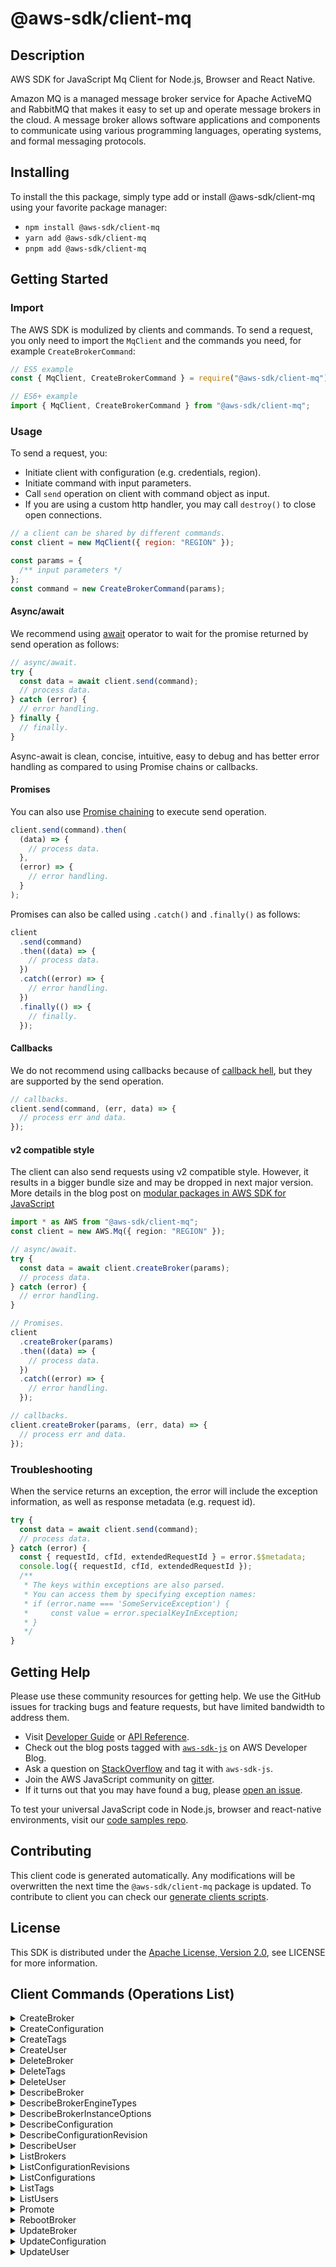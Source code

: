<!-- generated file, do not edit directly -->

# @aws-sdk/client-mq

## Description

AWS SDK for JavaScript Mq Client for Node.js, Browser and React Native.

<p>Amazon MQ is a managed message broker service for Apache ActiveMQ and RabbitMQ that makes it easy to set up and operate message brokers in the cloud. A message broker allows software applications and components to communicate using various programming languages, operating systems, and formal messaging protocols.</p>

## Installing

To install the this package, simply type add or install @aws-sdk/client-mq
using your favorite package manager:

- `npm install @aws-sdk/client-mq`
- `yarn add @aws-sdk/client-mq`
- `pnpm add @aws-sdk/client-mq`

## Getting Started

### Import

The AWS SDK is modulized by clients and commands.
To send a request, you only need to import the `MqClient` and
the commands you need, for example `CreateBrokerCommand`:

```js
// ES5 example
const { MqClient, CreateBrokerCommand } = require("@aws-sdk/client-mq");
```

```ts
// ES6+ example
import { MqClient, CreateBrokerCommand } from "@aws-sdk/client-mq";
```

### Usage

To send a request, you:

- Initiate client with configuration (e.g. credentials, region).
- Initiate command with input parameters.
- Call `send` operation on client with command object as input.
- If you are using a custom http handler, you may call `destroy()` to close open connections.

```js
// a client can be shared by different commands.
const client = new MqClient({ region: "REGION" });

const params = {
  /** input parameters */
};
const command = new CreateBrokerCommand(params);
```

#### Async/await

We recommend using [await](https://developer.mozilla.org/en-US/docs/Web/JavaScript/Reference/Operators/await)
operator to wait for the promise returned by send operation as follows:

```js
// async/await.
try {
  const data = await client.send(command);
  // process data.
} catch (error) {
  // error handling.
} finally {
  // finally.
}
```

Async-await is clean, concise, intuitive, easy to debug and has better error handling
as compared to using Promise chains or callbacks.

#### Promises

You can also use [Promise chaining](https://developer.mozilla.org/en-US/docs/Web/JavaScript/Guide/Using_promises#chaining)
to execute send operation.

```js
client.send(command).then(
  (data) => {
    // process data.
  },
  (error) => {
    // error handling.
  }
);
```

Promises can also be called using `.catch()` and `.finally()` as follows:

```js
client
  .send(command)
  .then((data) => {
    // process data.
  })
  .catch((error) => {
    // error handling.
  })
  .finally(() => {
    // finally.
  });
```

#### Callbacks

We do not recommend using callbacks because of [callback hell](http://callbackhell.com/),
but they are supported by the send operation.

```js
// callbacks.
client.send(command, (err, data) => {
  // process err and data.
});
```

#### v2 compatible style

The client can also send requests using v2 compatible style.
However, it results in a bigger bundle size and may be dropped in next major version. More details in the blog post
on [modular packages in AWS SDK for JavaScript](https://aws.amazon.com/blogs/developer/modular-packages-in-aws-sdk-for-javascript/)

```ts
import * as AWS from "@aws-sdk/client-mq";
const client = new AWS.Mq({ region: "REGION" });

// async/await.
try {
  const data = await client.createBroker(params);
  // process data.
} catch (error) {
  // error handling.
}

// Promises.
client
  .createBroker(params)
  .then((data) => {
    // process data.
  })
  .catch((error) => {
    // error handling.
  });

// callbacks.
client.createBroker(params, (err, data) => {
  // process err and data.
});
```

### Troubleshooting

When the service returns an exception, the error will include the exception information,
as well as response metadata (e.g. request id).

```js
try {
  const data = await client.send(command);
  // process data.
} catch (error) {
  const { requestId, cfId, extendedRequestId } = error.$$metadata;
  console.log({ requestId, cfId, extendedRequestId });
  /**
   * The keys within exceptions are also parsed.
   * You can access them by specifying exception names:
   * if (error.name === 'SomeServiceException') {
   *     const value = error.specialKeyInException;
   * }
   */
}
```

## Getting Help

Please use these community resources for getting help.
We use the GitHub issues for tracking bugs and feature requests, but have limited bandwidth to address them.

- Visit [Developer Guide](https://docs.aws.amazon.com/sdk-for-javascript/v3/developer-guide/welcome.html)
  or [API Reference](https://docs.aws.amazon.com/AWSJavaScriptSDK/v3/latest/index.html).
- Check out the blog posts tagged with [`aws-sdk-js`](https://aws.amazon.com/blogs/developer/tag/aws-sdk-js/)
  on AWS Developer Blog.
- Ask a question on [StackOverflow](https://stackoverflow.com/questions/tagged/aws-sdk-js) and tag it with `aws-sdk-js`.
- Join the AWS JavaScript community on [gitter](https://gitter.im/aws/aws-sdk-js-v3).
- If it turns out that you may have found a bug, please [open an issue](https://github.com/aws/aws-sdk-js-v3/issues/new/choose).

To test your universal JavaScript code in Node.js, browser and react-native environments,
visit our [code samples repo](https://github.com/aws-samples/aws-sdk-js-tests).

## Contributing

This client code is generated automatically. Any modifications will be overwritten the next time the `@aws-sdk/client-mq` package is updated.
To contribute to client you can check our [generate clients scripts](https://github.com/aws/aws-sdk-js-v3/tree/main/scripts/generate-clients).

## License

This SDK is distributed under the
[Apache License, Version 2.0](http://www.apache.org/licenses/LICENSE-2.0),
see LICENSE for more information.

## Client Commands (Operations List)

<details>
<summary>
CreateBroker
</summary>

[Command API Reference](https://docs.aws.amazon.com/AWSJavaScriptSDK/v3/latest/clients/client-mq/classes/createbrokercommand.html) / [Input](https://docs.aws.amazon.com/AWSJavaScriptSDK/v3/latest/clients/client-mq/interfaces/createbrokercommandinput.html) / [Output](https://docs.aws.amazon.com/AWSJavaScriptSDK/v3/latest/clients/client-mq/interfaces/createbrokercommandoutput.html)

</details>
<details>
<summary>
CreateConfiguration
</summary>

[Command API Reference](https://docs.aws.amazon.com/AWSJavaScriptSDK/v3/latest/clients/client-mq/classes/createconfigurationcommand.html) / [Input](https://docs.aws.amazon.com/AWSJavaScriptSDK/v3/latest/clients/client-mq/interfaces/createconfigurationcommandinput.html) / [Output](https://docs.aws.amazon.com/AWSJavaScriptSDK/v3/latest/clients/client-mq/interfaces/createconfigurationcommandoutput.html)

</details>
<details>
<summary>
CreateTags
</summary>

[Command API Reference](https://docs.aws.amazon.com/AWSJavaScriptSDK/v3/latest/clients/client-mq/classes/createtagscommand.html) / [Input](https://docs.aws.amazon.com/AWSJavaScriptSDK/v3/latest/clients/client-mq/interfaces/createtagscommandinput.html) / [Output](https://docs.aws.amazon.com/AWSJavaScriptSDK/v3/latest/clients/client-mq/interfaces/createtagscommandoutput.html)

</details>
<details>
<summary>
CreateUser
</summary>

[Command API Reference](https://docs.aws.amazon.com/AWSJavaScriptSDK/v3/latest/clients/client-mq/classes/createusercommand.html) / [Input](https://docs.aws.amazon.com/AWSJavaScriptSDK/v3/latest/clients/client-mq/interfaces/createusercommandinput.html) / [Output](https://docs.aws.amazon.com/AWSJavaScriptSDK/v3/latest/clients/client-mq/interfaces/createusercommandoutput.html)

</details>
<details>
<summary>
DeleteBroker
</summary>

[Command API Reference](https://docs.aws.amazon.com/AWSJavaScriptSDK/v3/latest/clients/client-mq/classes/deletebrokercommand.html) / [Input](https://docs.aws.amazon.com/AWSJavaScriptSDK/v3/latest/clients/client-mq/interfaces/deletebrokercommandinput.html) / [Output](https://docs.aws.amazon.com/AWSJavaScriptSDK/v3/latest/clients/client-mq/interfaces/deletebrokercommandoutput.html)

</details>
<details>
<summary>
DeleteTags
</summary>

[Command API Reference](https://docs.aws.amazon.com/AWSJavaScriptSDK/v3/latest/clients/client-mq/classes/deletetagscommand.html) / [Input](https://docs.aws.amazon.com/AWSJavaScriptSDK/v3/latest/clients/client-mq/interfaces/deletetagscommandinput.html) / [Output](https://docs.aws.amazon.com/AWSJavaScriptSDK/v3/latest/clients/client-mq/interfaces/deletetagscommandoutput.html)

</details>
<details>
<summary>
DeleteUser
</summary>

[Command API Reference](https://docs.aws.amazon.com/AWSJavaScriptSDK/v3/latest/clients/client-mq/classes/deleteusercommand.html) / [Input](https://docs.aws.amazon.com/AWSJavaScriptSDK/v3/latest/clients/client-mq/interfaces/deleteusercommandinput.html) / [Output](https://docs.aws.amazon.com/AWSJavaScriptSDK/v3/latest/clients/client-mq/interfaces/deleteusercommandoutput.html)

</details>
<details>
<summary>
DescribeBroker
</summary>

[Command API Reference](https://docs.aws.amazon.com/AWSJavaScriptSDK/v3/latest/clients/client-mq/classes/describebrokercommand.html) / [Input](https://docs.aws.amazon.com/AWSJavaScriptSDK/v3/latest/clients/client-mq/interfaces/describebrokercommandinput.html) / [Output](https://docs.aws.amazon.com/AWSJavaScriptSDK/v3/latest/clients/client-mq/interfaces/describebrokercommandoutput.html)

</details>
<details>
<summary>
DescribeBrokerEngineTypes
</summary>

[Command API Reference](https://docs.aws.amazon.com/AWSJavaScriptSDK/v3/latest/clients/client-mq/classes/describebrokerenginetypescommand.html) / [Input](https://docs.aws.amazon.com/AWSJavaScriptSDK/v3/latest/clients/client-mq/interfaces/describebrokerenginetypescommandinput.html) / [Output](https://docs.aws.amazon.com/AWSJavaScriptSDK/v3/latest/clients/client-mq/interfaces/describebrokerenginetypescommandoutput.html)

</details>
<details>
<summary>
DescribeBrokerInstanceOptions
</summary>

[Command API Reference](https://docs.aws.amazon.com/AWSJavaScriptSDK/v3/latest/clients/client-mq/classes/describebrokerinstanceoptionscommand.html) / [Input](https://docs.aws.amazon.com/AWSJavaScriptSDK/v3/latest/clients/client-mq/interfaces/describebrokerinstanceoptionscommandinput.html) / [Output](https://docs.aws.amazon.com/AWSJavaScriptSDK/v3/latest/clients/client-mq/interfaces/describebrokerinstanceoptionscommandoutput.html)

</details>
<details>
<summary>
DescribeConfiguration
</summary>

[Command API Reference](https://docs.aws.amazon.com/AWSJavaScriptSDK/v3/latest/clients/client-mq/classes/describeconfigurationcommand.html) / [Input](https://docs.aws.amazon.com/AWSJavaScriptSDK/v3/latest/clients/client-mq/interfaces/describeconfigurationcommandinput.html) / [Output](https://docs.aws.amazon.com/AWSJavaScriptSDK/v3/latest/clients/client-mq/interfaces/describeconfigurationcommandoutput.html)

</details>
<details>
<summary>
DescribeConfigurationRevision
</summary>

[Command API Reference](https://docs.aws.amazon.com/AWSJavaScriptSDK/v3/latest/clients/client-mq/classes/describeconfigurationrevisioncommand.html) / [Input](https://docs.aws.amazon.com/AWSJavaScriptSDK/v3/latest/clients/client-mq/interfaces/describeconfigurationrevisioncommandinput.html) / [Output](https://docs.aws.amazon.com/AWSJavaScriptSDK/v3/latest/clients/client-mq/interfaces/describeconfigurationrevisioncommandoutput.html)

</details>
<details>
<summary>
DescribeUser
</summary>

[Command API Reference](https://docs.aws.amazon.com/AWSJavaScriptSDK/v3/latest/clients/client-mq/classes/describeusercommand.html) / [Input](https://docs.aws.amazon.com/AWSJavaScriptSDK/v3/latest/clients/client-mq/interfaces/describeusercommandinput.html) / [Output](https://docs.aws.amazon.com/AWSJavaScriptSDK/v3/latest/clients/client-mq/interfaces/describeusercommandoutput.html)

</details>
<details>
<summary>
ListBrokers
</summary>

[Command API Reference](https://docs.aws.amazon.com/AWSJavaScriptSDK/v3/latest/clients/client-mq/classes/listbrokerscommand.html) / [Input](https://docs.aws.amazon.com/AWSJavaScriptSDK/v3/latest/clients/client-mq/interfaces/listbrokerscommandinput.html) / [Output](https://docs.aws.amazon.com/AWSJavaScriptSDK/v3/latest/clients/client-mq/interfaces/listbrokerscommandoutput.html)

</details>
<details>
<summary>
ListConfigurationRevisions
</summary>

[Command API Reference](https://docs.aws.amazon.com/AWSJavaScriptSDK/v3/latest/clients/client-mq/classes/listconfigurationrevisionscommand.html) / [Input](https://docs.aws.amazon.com/AWSJavaScriptSDK/v3/latest/clients/client-mq/interfaces/listconfigurationrevisionscommandinput.html) / [Output](https://docs.aws.amazon.com/AWSJavaScriptSDK/v3/latest/clients/client-mq/interfaces/listconfigurationrevisionscommandoutput.html)

</details>
<details>
<summary>
ListConfigurations
</summary>

[Command API Reference](https://docs.aws.amazon.com/AWSJavaScriptSDK/v3/latest/clients/client-mq/classes/listconfigurationscommand.html) / [Input](https://docs.aws.amazon.com/AWSJavaScriptSDK/v3/latest/clients/client-mq/interfaces/listconfigurationscommandinput.html) / [Output](https://docs.aws.amazon.com/AWSJavaScriptSDK/v3/latest/clients/client-mq/interfaces/listconfigurationscommandoutput.html)

</details>
<details>
<summary>
ListTags
</summary>

[Command API Reference](https://docs.aws.amazon.com/AWSJavaScriptSDK/v3/latest/clients/client-mq/classes/listtagscommand.html) / [Input](https://docs.aws.amazon.com/AWSJavaScriptSDK/v3/latest/clients/client-mq/interfaces/listtagscommandinput.html) / [Output](https://docs.aws.amazon.com/AWSJavaScriptSDK/v3/latest/clients/client-mq/interfaces/listtagscommandoutput.html)

</details>
<details>
<summary>
ListUsers
</summary>

[Command API Reference](https://docs.aws.amazon.com/AWSJavaScriptSDK/v3/latest/clients/client-mq/classes/listuserscommand.html) / [Input](https://docs.aws.amazon.com/AWSJavaScriptSDK/v3/latest/clients/client-mq/interfaces/listuserscommandinput.html) / [Output](https://docs.aws.amazon.com/AWSJavaScriptSDK/v3/latest/clients/client-mq/interfaces/listuserscommandoutput.html)

</details>
<details>
<summary>
Promote
</summary>

[Command API Reference](https://docs.aws.amazon.com/AWSJavaScriptSDK/v3/latest/clients/client-mq/classes/promotecommand.html) / [Input](https://docs.aws.amazon.com/AWSJavaScriptSDK/v3/latest/clients/client-mq/interfaces/promotecommandinput.html) / [Output](https://docs.aws.amazon.com/AWSJavaScriptSDK/v3/latest/clients/client-mq/interfaces/promotecommandoutput.html)

</details>
<details>
<summary>
RebootBroker
</summary>

[Command API Reference](https://docs.aws.amazon.com/AWSJavaScriptSDK/v3/latest/clients/client-mq/classes/rebootbrokercommand.html) / [Input](https://docs.aws.amazon.com/AWSJavaScriptSDK/v3/latest/clients/client-mq/interfaces/rebootbrokercommandinput.html) / [Output](https://docs.aws.amazon.com/AWSJavaScriptSDK/v3/latest/clients/client-mq/interfaces/rebootbrokercommandoutput.html)

</details>
<details>
<summary>
UpdateBroker
</summary>

[Command API Reference](https://docs.aws.amazon.com/AWSJavaScriptSDK/v3/latest/clients/client-mq/classes/updatebrokercommand.html) / [Input](https://docs.aws.amazon.com/AWSJavaScriptSDK/v3/latest/clients/client-mq/interfaces/updatebrokercommandinput.html) / [Output](https://docs.aws.amazon.com/AWSJavaScriptSDK/v3/latest/clients/client-mq/interfaces/updatebrokercommandoutput.html)

</details>
<details>
<summary>
UpdateConfiguration
</summary>

[Command API Reference](https://docs.aws.amazon.com/AWSJavaScriptSDK/v3/latest/clients/client-mq/classes/updateconfigurationcommand.html) / [Input](https://docs.aws.amazon.com/AWSJavaScriptSDK/v3/latest/clients/client-mq/interfaces/updateconfigurationcommandinput.html) / [Output](https://docs.aws.amazon.com/AWSJavaScriptSDK/v3/latest/clients/client-mq/interfaces/updateconfigurationcommandoutput.html)

</details>
<details>
<summary>
UpdateUser
</summary>

[Command API Reference](https://docs.aws.amazon.com/AWSJavaScriptSDK/v3/latest/clients/client-mq/classes/updateusercommand.html) / [Input](https://docs.aws.amazon.com/AWSJavaScriptSDK/v3/latest/clients/client-mq/interfaces/updateusercommandinput.html) / [Output](https://docs.aws.amazon.com/AWSJavaScriptSDK/v3/latest/clients/client-mq/interfaces/updateusercommandoutput.html)

</details>
